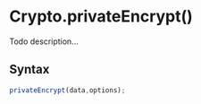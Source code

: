 # Crypto.privateEncrypt()
Todo description...

<!-- examples -->
<!-- examples -->

## Syntax

```js
privateEncrypt(data,options);
```

<!-- parameters -->
<!-- parameters -->

<!-- return -->
<!-- return -->
